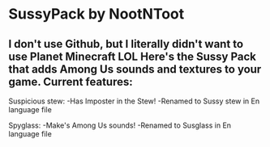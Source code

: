 # SussyPack by NootNToot
I don't use Github, but I literally didn't want to use Planet Minecraft LOL
Here's the Sussy Pack that adds Among Us sounds and textures to your game.
Current features:
------------------------------------------------------------------------------
Suspicious stew:
-Has Imposter in the Stew!
-Renamed to Sussy stew in En language file

Spyglass:
-Make's Among Us sounds!
-Renamed to Susglass in En language file
